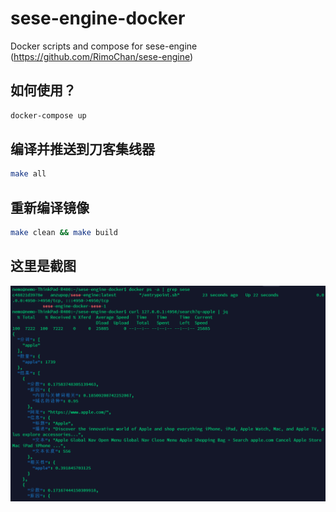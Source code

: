 # sese-engine-docker

Docker scripts and compose for sese-engine (https://github.com/RimoChan/sese-engine)

## 如何使用？

```bash
docker-compose up
```

## 编译并推送到刀客集线器

```bash
make all
```

## 重新编译镜像

```bash
make clean && make build
```

## 这里是截图

![刀客](./img/docker.png)